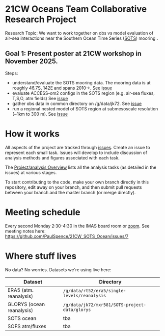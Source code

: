 # 21CW Oceans Team Collaborative Research Project

Research Topic: We want to work together on obs vs model evaluation of air-sea interactions near the Southern Ocean Time Series ([SOTS](https://www.csiro.au/en/about/facilities-collections/mnf/voyages-schedules/multi-voyage-projects/sots-facility)) mooring . 

## Goal 1: Present poster at 21CW workshop in November 2025. 

Steps: 
* understand/evaluate the SOTS mooring data. The mooring data is at roughly 46.7S, 142E and spans 2010->. See [issue](https://github.com/PaulSpence/21CW_SOTS_Ocean/issues/14)
* evaluate ACCESS-om2 configs in the SOTS region (e.g. air-sea fluxes, T,S,O, atm fields) See [issue](https://github.com/PaulSpence/21CW_SOTS_Ocean/issues/15) 
* gather obs data in common directory on /g/data/jk72. See [issue](https://github.com/PaulSpence/21CW_SOTS_Ocean/issues/16)
* run a regional nested model of SOTS region at submesoscale resolution (~1km to 300 m). See [issue](https://github.com/PaulSpence/21CW_SOTS_Ocean/issues/9)

# How it works

All aspects of the project are tracked through [issues](https://github.com/PaulSpence/21CW_SOTS_Ocean/issues). Create an issue to represent each small task. Issues will develop to include discussion of analysis methods and figures associated with each task. 

The [Project/analysis Overview](https://github.com/users/PaulSpence/projects/3/views/1) lists all the analysis tasks (as detailed in the issues) at various stages.

To start contributing to the code, make your own branch directly in this repository, edit away on your branch, and then submit pull requests between your branch and the master branch (or merge directly).

# Meeting schedule

Every second Monday 2:30-4:30 in the IMAS board room or [zoom](https://utas.zoom.us/j/2515841854). See meeting notes here:
https://github.com/PaulSpence/21CW_SOTS_Ocean/issues/7

# Where stuff lives

No data? No worries. Datasets we're using live here:

| Dataset | Directory                                   |
|---------------|-----------------------------------------------|
| ERA5 (atm. reanalysis)           |  `/g/data/rt52/era5/single-levels/reanalysis`   |
| GLORYS (ocean reanalysis)        |  `/g/data/jk72/mxr581/SOTS-project-data/glorys`     |
| SOTS ocean                       | tba        |
| SOFS atm/fluxes                  | tba        |





